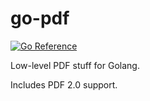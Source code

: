 # go-pdf

[![Go Reference](https://pkg.go.dev/badge/github.com/scrouthtv/go-pdf.svg)](https://pkg.go.dev/github.com/scrouthtv/go-pdf)

Low-level PDF stuff for Golang.

Includes PDF 2.0 support.
